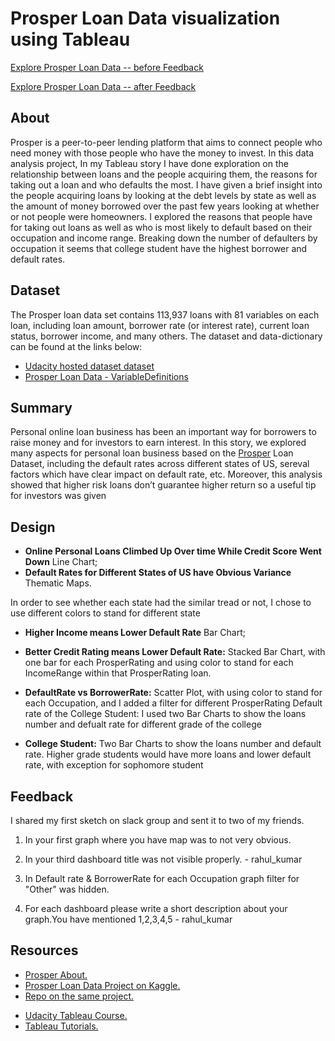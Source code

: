 # Prosper Loan Data visualization using Tableau

[Explore Prosper Loan Data -- before Feedback](https://public.tableau.com/profile/abdullah1192#!/vizhome/ProsperLoanDataVisualization-V1/Story?publish=yes)

[Explore Prosper Loan Data -- after Feedback](https://public.tableau.com/profile/abdullah1192#!/vizhome/ProsperLoanDataVisualization-V1/StoryV2?publish=yes)

## About

Prosper is a peer-to-peer lending platform that aims to connect people who need money with those people who have the money to invest. In this data analysis project, In my Tableau story I have done exploration on the relationship between loans and the people acquiring them, the reasons for taking out a loan and who defaults the most. I have given a brief insight into the people acquiring loans by looking at the debt levels by state as well as the amount of money borrowed over the past few years looking at whether or not people were homeowners. I explored the reasons that people have for taking out loans as well as who is most likely to default based on their occupation and income range. Breaking down the number of defaulters by occupation it seems that college student have the highest borrower and default rates.

## Dataset

The Prosper loan data set contains 113,937 loans with 81 variables on each loan,
including loan amount, borrower rate (or interest rate), current loan status,
borrower income, and many others. The dataset and data-dictionary can be found at the links below:

* [Udacity hosted dataset dataset](https://s3.amazonaws.com/udacity-hosted-downloads/ud651/prosperLoanData.csv)
* [Prosper Loan Data - VariableDefinitions](https://docs.google.com/spreadsheets/d/1gDyi_L4UvIrLTEC6Wri5nbaMmkGmLQBk-Yx3z0XDEtI/edit#gid=0)

## Summary

Personal online loan business has been an important way for borrowers to raise money and for investors to earn interest. In this story, we explored many aspects for personal loan business based on the [Prosper](https://www.prosper.com/plp/about/contact-us/) Loan Dataset, including the default rates across different states of US, sereval factors which have clear impact on default rate, etc. Moreover, this analysis showed that higher risk loans don’t guarantee higher return so a useful tip for investors was given

## Design

* **Online Personal Loans Climbed Up Over time While Credit Score Went Down** Line Chart;
* **Default Rates for Different States of US have Obvious Variance** Thematic Maps.

In order to see whether each state had the similar tread or not, I chose to use different colors to stand for different state

* **Higher Income means Lower Default Rate** Bar Chart;

* **Better Credit Rating means Lower Default Rate:** Stacked Bar Chart, with one bar for each ProsperRating and using color to stand for each IncomeRange within that ProsperRating loan.

* **DefaultRate vs BorrowerRate:** Scatter Plot, with using color to stand for each Occupation, and I added a filter for different ProsperRating
  Default rate of the College Student: I used two Bar Charts to show the loans number and defualt rate for different grade of the college
* **College Student:** Two Bar Charts to show the loans number and default rate.
  Higher grade students would have more loans and lower default rate, with exception for sophomore student

## Feedback

I shared my first sketch on slack group and sent it to two of my friends.

1.  In your first graph where you have map was to not very obvious.

2.  In your third dashboard title was not visible properly. - rahul_kumar

3.  In Default rate & BorrowerRate for each Occupation graph filter for "Other" was hidden.

4.  For each dashboard please write a short description about your graph.You have mentioned 1,2,3,4,5 - rahul_kumar

## Resources

* [Prosper About.](https://www.prosper.com/plp/about/contact-us/)
* [Prosper Loan Data Project on Kaggle.](https://www.kaggle.com/jschnessl/prosperloans)
* [Repo on the same project.](https://github.com/yajiez/create-tableau-story)

- [Udacity Tableau Course.](https://www.udacity.com/course/data-visualization-in-tableau--ud1006)
- [Tableau Tutorials.](https://www.tableau.com/learn/training)
